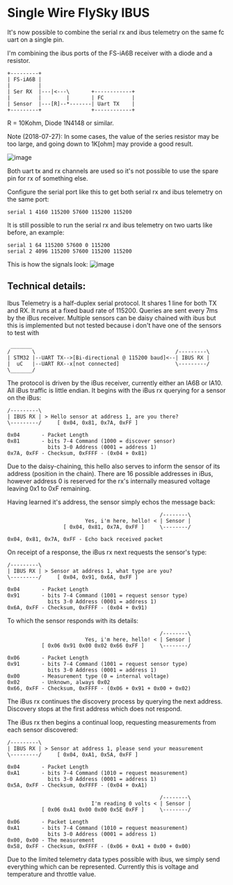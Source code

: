 # Single Wire FlySky IBUS

It's now possible to combine the serial rx and ibus telemetry on the same fc uart on a single pin.

I'm combining the ibus ports of the FS-iA6B receiver with a diode and a resistor.

```
+---------+
| FS-iA6B |
|         |
| Ser RX  |---|<---\       +------------+
|         |        |       | FC         |
| Sensor  |---[R]--*-------| Uart TX    |
+---------+                +------------+
```

R = 10Kohm, Diode 1N4148 or similar.

Note (2018-07-27): In some cases, the value of the series resistor may be too large, and going down to 1K[ohm] may provide a good result.

![image](https://cloud.githubusercontent.com/assets/6065378/23835685/0ed7bfc6-076c-11e7-9c27-dcf6b9686847.png)

Both uart tx and rx channels are used so it's not possible to use the spare pin for rx of something else.

Configure the serial port like this to get both serial rx and ibus telemetry on the same port:

```
serial 1 4160 115200 57600 115200 115200
```

It is still possible to run the serial rx and ibus telemetry on two uarts like before, an example:

```
serial 1 64 115200 57600 0 115200
serial 2 4096 115200 57600 115200 115200
```

This is how the signals look:
![image](https://cloud.githubusercontent.com/assets/6065378/23835770/5dd5c9f0-076d-11e7-84eb-486759996cd2.png)

## Technical details:

Ibus Telemetry is a half-duplex serial protocol. It shares 1 line for
both TX and RX. It runs at a fixed baud rate of 115200. Queries are sent
every 7ms by the iBus receiver. Multiple sensors can be daisy chained with
ibus but this is implemented but not tested because i don't have one of the
sensors to test with

     _______
    /       \                                             /---------\
    | STM32 |--UART TX-->[Bi-directional @ 115200 baud]<--| IBUS RX |
    |  uC   |--UART RX--x[not connected]                  \---------/
    \_______/

The protocol is driven by the iBus receiver, currently either an IA6B or
IA10. All iBus traffic is little endian. It begins with the iBus rx
querying for a sensor on the iBus:

    /---------\
    | IBUS RX | > Hello sensor at address 1, are you there?
    \---------/     [ 0x04, 0x81, 0x7A, 0xFF ]

    0x04       - Packet Length
    0x81       - bits 7-4 Command (1000 = discover sensor)
                 bits 3-0 Address (0001 = address 1)
    0x7A, 0xFF - Checksum, 0xFFFF - (0x04 + 0x81)

Due to the daisy-chaining, this hello also serves to inform the sensor
of its address (position in the chain). There are 16 possible addresses
in iBus, however address 0 is reserved for the rx's internally measured
voltage leaving 0x1 to 0xF remaining.

Having learned it's address, the sensor simply echos the message back:

                                                     /--------\
                             Yes, i'm here, hello! < | Sensor |
                      [ 0x04, 0x81, 0x7A, 0xFF ]     \--------/

    0x04, 0x81, 0x7A, 0xFF - Echo back received packet

On receipt of a response, the iBus rx next requests the sensor's type:

    /---------\
    | IBUS RX | > Sensor at address 1, what type are you?
    \---------/     [ 0x04, 0x91, 0x6A, 0xFF ]

    0x04       - Packet Length
    0x91       - bits 7-4 Command (1001 = request sensor type)
                 bits 3-0 Address (0001 = address 1)
    0x6A, 0xFF - Checksum, 0xFFFF - (0x04 + 0x91)

To which the sensor responds with its details:

                                                     /--------\
                             Yes, i'm here, hello! < | Sensor |
               [ 0x06 0x91 0x00 0x02 0x66 0xFF ]     \--------/

    0x06       - Packet Length
    0x91       - bits 7-4 Command (1001 = request sensor type)
                 bits 3-0 Address (0001 = address 1)
    0x00       - Measurement type (0 = internal voltage)
    0x02       - Unknown, always 0x02
    0x66, 0xFF - Checksum, 0xFFFF - (0x06 + 0x91 + 0x00 + 0x02)

The iBus rx continues the discovery process by querying the next
address. Discovery stops at the first address which does not respond.

The iBus rx then begins a continual loop, requesting measurements from
each sensor discovered:

    /---------\
    | IBUS RX | > Sensor at address 1, please send your measurement
    \---------/     [ 0x04, 0xA1, 0x5A, 0xFF ]

    0x04       - Packet Length
    0xA1       - bits 7-4 Command (1010 = request measurement)
                 bits 3-0 Address (0001 = address 1)
    0x5A, 0xFF - Checksum, 0xFFFF - (0x04 + 0xA1)

                                                     /--------\
                               I'm reading 0 volts < | Sensor |
               [ 0x06 0xA1 0x00 0x00 0x5E 0xFF ]     \--------/

    0x06       - Packet Length
    0xA1       - bits 7-4 Command (1010 = request measurement)
                 bits 3-0 Address (0001 = address 1)
    0x00, 0x00 - The measurement
    0x58, 0xFF - Checksum, 0xFFFF - (0x06 + 0xA1 + 0x00 + 0x00)

Due to the limited telemetry data types possible with ibus, we
simply send everything which can be represented. Currently this
is voltage and temperature and throttle value.
